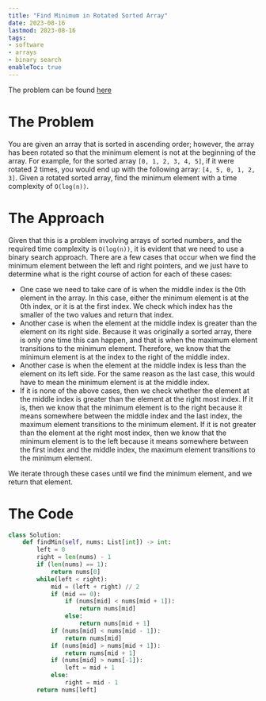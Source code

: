 ```yaml
---
title: "Find Minimum in Rotated Sorted Array"
date: 2023-08-16
lastmod: 2023-08-16
tags:
- software
- arrays
- binary search
enableToc: true
---
```

The problem can be found [here](https://leetcode.com/problems/find-minimum-in-rotated-sorted-array/description/)

# The Problem
You are given an array that is sorted in ascending order; however, the array has been rotated  so that the minimum element is not at the beginning of the array. For example, for the sorted array `[0, 1, 2, 3, 4, 5]`, if it were rotated 2 times, you would end up with the following array: `[4, 5, 0, 1, 2, 3]`. Given a rotated sorted array, find the minimum element with a time complexity of `O(log(n))`.

# The Approach
Given that this is a problem involving arrays of sorted numbers, and the required time complexity is `O(log(n))`, it is evident that we need to use a binary search approach. There are a few cases that occur when we find the minimum element between the left and right pointers, and we just have to determine what is the right course of action for each of these cases:
- One case we need to take care of is when the middle index is the 0th element in the array. In this case, either the minimum element is at the 0th index, or it is at the first index. We check which index has the smaller of the two values and return that index.
- Another case is when the element at the middle index is greater than the element on its right side. Because it was originally a sorted array, there is only one time this can happen, and that is when the maximum element transitions to the minimum element. Therefore, we know that the minimum element is at the index to the right of the middle index.
- Another case is when the element at the middle index is less than the element on its left side. For the same reason as the last case, this would have to mean the minimum element is at the middle index.
- If it is none of the above cases, then we check whether the element at the middle index is greater than the element at the right most index. If it is, then we know that the minimum element is to the right because it means somewhere between the middle index and the last index, the maximum element transitions to the minimum element. If it is not greater than the element at the right most index, then we know that the minimum element is to the left because it means somewhere between the first index and the middle index, the maximum element transitions to the minimum element.

We iterate through these cases until we find the minimum element, and we return that element.

# The Code
```python
class Solution:
    def findMin(self, nums: List[int]) -> int:
        left = 0
        right = len(nums) - 1
        if (len(nums) == 1):
            return nums[0]
        while(left < right):
            mid = (left + right) // 2
            if (mid == 0):
                if (nums[mid] < nums[mid + 1]):
                    return nums[mid]
                else:
                    return nums[mid + 1]
            if (nums[mid] < nums[mid - 1]):
                return nums[mid]
            if (nums[mid] > nums[mid + 1]):
                return nums[mid + 1]
            if (nums[mid] > nums[-1]):
                left = mid + 1
            else:
                right = mid - 1
        return nums[left]
```